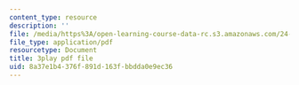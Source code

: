 ```yaml
---
content_type: resource
description: ''
file: /media/https%3A/open-learning-course-data-rc.s3.amazonaws.com/24-912-black-matters-introduction-to-black-studies-spring-2017/8a37e1b4376f891d163fbbdda0e9ec36_avJ65YYAfD4.pdf
file_type: application/pdf
resourcetype: Document
title: 3play pdf file
uid: 8a37e1b4-376f-891d-163f-bbdda0e9ec36
---
```

